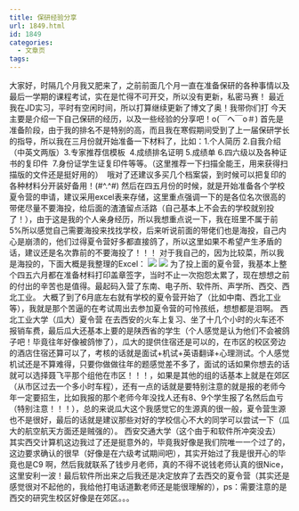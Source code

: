 ```yaml
---
title: 保研经验分享
url: 1849.html
id: 1849
categories:
  - 文章页
tags:
---
```


大家好，时隔几个月我又肥来了，之前前面几个月一直在准备保研的各种事情以及最后一学期的课程考试，实在是忙得不可开交，所以没有更新，私密马赛！ 最近我在JD实习，平时有空闲时间，所以打算继续更新了博文了奥！我带你们打 今天主要是介绍一下自己保研的经历，以及一些经验的分享吧！o(￣ヘ￣o＃) 首先是准备阶段，由于我的排名不是特别的高，而且我在寒假期间受到了上一届保研学长的指导，所以我在三月份就开始准备一下材料了，比如：1.个人简历 2.自我介绍（中英文两版）3.专家推荐信模板  4.成绩排名证明 5.成绩单 6.四六级以及各种证书的复印件  7.身份证学生证复印件等等。（这里推荐一下扫描全能王，用来获得扫描版的文件还是挺好用的）  哦对了还建议多买几个档案袋，到时候可以把复印的各种材料分开装好备用！(#^.^#) 然后在四五月份的时候，就是开始准备各个学校夏令营的申请，建议采用excel表来存储，这里重点强调一下的是各位名次很高的带佬尽量不要海投，给后面的渣渣留点活路（自己基本上不会去的学校就别投了！），由于这是我的个人亲身经历，所以我想重点说一下，我在班里不属于前5%所以感觉自己需要海投来找找学校，后来听说前面的带佬们也是海投，自己内心是崩溃的，他们过得夏令营好多都直接鸽了，所以这里如果不希望产生矛盾的话，建议还是名次靠前的不要海投了！！！ 对于我自己的，因为比较菜，所以我是海投的，下面大概是我整理的Excel： ![](http://47.100.4.8/wp-content/uploads/2019/10/figure1.jpg) ![](http://47.100.4.8/wp-content/uploads/2019/10/figure2.jpg) 为了投上面的夏令营，我基本上整个四五六月都在准备材料打印盖章签字，当时不止一次抱怨太累了，现在想想之前的付出的辛苦也是值得。最起码入营了东南、电子所、软件所、声学所、西交、西北工业。 大概了到了6月底左右就有学校的夏令营开始了（比如中南、西北工业等），我就是那个苦逼的在考试周出去参加夏令营的可怜孩纸，想想都是泪啊。 西北工业大学（瓜大）夏令营 在去西安的火车上复习、坐了十几个小时的火车还不报销车费，最后瓜大还基本上要的是陕西省的学生（个人感觉是认为他们不会被鸽子吧！毕竟往年好像被鸽惨了），瓜大的提供住宿还是可以的，在市区的校区旁边的酒店住宿还算可以了，考核的话就是面试+机试+英语翻译+心理测试。个人感觉机试还是不算难得，只要你做做往年的题感觉差不多了，面试的话如果你想去的话就可以选择聂飞平那个组他在市区！！！，如果是其他的组的话基本上就是在郊区（从市区过去一个多小时车程），还有一点的话就是要特别注意的就是报的老师今年一定要招生，比如我报的那个老师今年没找人还有8、9个学生报了名然后血亏（特别注意！！！），总的来说瓜大这个我感觉它的生源真的很一般，夏令营生源也不是很好，最后的话就是建议那些对好的学校信心不大的同学可以尝试一下（瓜大的航空航天方面还是贼强的）。 西安交通大学（这个由于和软件所冲突没去） 其实西交计算机这边我过了还是挺意外的，毕竟我好像是我们院唯一一个过了的，这边要求确认的很早（好像是在六级考试期间吧），其实开始过了我是很开心的毕竟也是C9 啊，然后我就联系了钱步月老师，真的不得不说钱老师认真的很Nice，这里安利一波！最后软件所出来之后我还是决定放弃了去西交的夏令营（其实还是感觉很对不起他的，我给他打电话道歉老师还是能很理解的），ps：需要注意的是西交的研究生校区好像是在郊区。。。